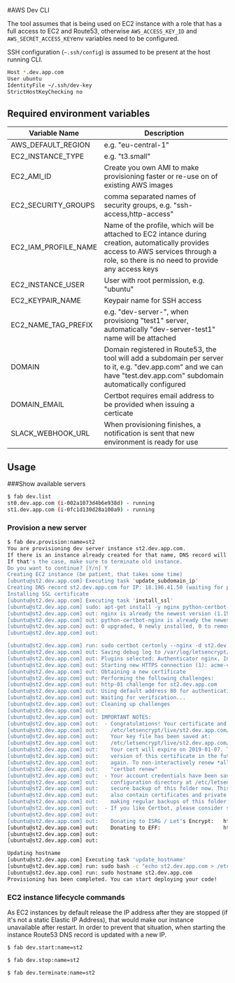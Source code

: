 #AWS Dev CLI

The tool assumes that is being used on EC2 instance with a role that has a full access to EC2 and Route53, otherwise `AWS_ACCESS_KEY_ID` and `AWS_SECRET_ACCESS_KEY`env variables need to be configured.

SSH configuration (`~.ssh/config`) is assumed to be present at the host running CLI.

```bash
Host *.dev.app.com
User ubuntu
IdentityFile ~/.ssh/dev-key
StrictHostKeyChecking no
```



## Required environment variables

| Variable Name        | Description                                                  |
| -------------------- | ------------------------------------------------------------ |
| AWS_DEFAULT_REGION   | e.g. "eu-central-1"                                          |
| EC2_INSTANCE_TYPE    | e.g. "t3.small"                                              |
| EC2_AMI_ID           | Create you own AMI to make provisioning faster or re-use on of existing AWS images |
| EC2_SECURITY_GROUPS  | comma separated names of security groups, e.g. "ssh-access,http-access" |
| EC2_IAM_PROFILE_NAME | Name of the profile, which will be attached to EC2 intance during creation, automatically provides access to AWS services through a role, so there is no need to provide any access keys |
| EC2_INSTANCE_USER    | User with root permission, e.g. "ubuntu"                     |
| EC2_KEYPAIR_NAME     | Keypair name for SSH access                                  |
| EC2_NAME_TAG_PREFIX  | e.g. "dev-server-", when provisiong "test1" server, automatically "dev-server-test1" name will be attached |
| DOMAIN               | Domain registered in Route53, the tool will add a subdomain per server to it, e.g. "dev.app.com" and we can have "test.dev.app.com" subdomain automatically configured |
| DOMAIN_EMAIL         | Certbot requires email address to be provided when issuing a certicate |
| SLACK_WEBHOOK_URL    | When provisioning finishes, a notification is sent that new environment is ready for use |

## Usage

###Show available servers

```bash
$ fab dev.list
st0.dev.app.com (i-002a1073d4b6e938d) - running
st1.dev.app.com (i-0fc1d130d28a100a9) - running
```


### Provision a new server

```bash
$ fab dev.provision:name=st2
You are provisioning dev server instance st2.dev.app.com.
If there is an instance already created for that name, DNS record will be replaced, but the old instance will continue running.
If that's the case, make sure to terminate old instance.
Do you want to continue? [Y/n] Y
Creating EC2 instance (be patient, that takes some time)
[ubuntu@st2.dev.app.com] Executing task 'update_subdomain_ip'
Creating DNS record st2.dev.app.com for IP: 18.196.41.50 (waiting for propagation)
Installing SSL certificate
[ubuntu@st2.dev.app.com] Executing task 'install_ssl'
[ubuntu@st2.dev.app.com] sudo: apt-get install -y nginx python-certbot-nginx
[ubuntu@st2.dev.app.com] out: nginx is already the newest version (1.15.4-1~xenial).
[ubuntu@st2.dev.app.com] out: python-certbot-nginx is already the newest version (0.25.0-2+ubuntu16.04.1+certbot+1).
[ubuntu@st2.dev.app.com] out: 0 upgraded, 0 newly installed, 0 to remove and 254 not upgraded.
[ubuntu@st2.dev.app.com] out:

[ubuntu@st2.dev.app.com] run: sudo certbot certonly --nginx -d st2.dev.app.com --renew-by-default --email admin@app.com --agree-tos -n
[ubuntu@st2.dev.app.com] out: Saving debug log to /var/log/letsencrypt/letsencrypt.log
[ubuntu@st2.dev.app.com] out: Plugins selected: Authenticator nginx, Installer nginx
[ubuntu@st2.dev.app.com] out: Starting new HTTPS connection (1): acme-v02.api.letsencrypt.org
[ubuntu@st2.dev.app.com] out: Obtaining a new certificate
[ubuntu@st2.dev.app.com] out: Performing the following challenges:
[ubuntu@st2.dev.app.com] out: http-01 challenge for st2.dev.app.com
[ubuntu@st2.dev.app.com] out: Using default address 80 for authentication.
[ubuntu@st2.dev.app.com] out: Waiting for verification...
[ubuntu@st2.dev.app.com] out: Cleaning up challenges
[ubuntu@st2.dev.app.com] out:
[ubuntu@st2.dev.app.com] out: IMPORTANT NOTES:
[ubuntu@st2.dev.app.com] out:  - Congratulations! Your certificate and chain have been saved at:
[ubuntu@st2.dev.app.com] out:    /etc/letsencrypt/live/st2.dev.app.com/fullchain.pem
[ubuntu@st2.dev.app.com] out:    Your key file has been saved at:
[ubuntu@st2.dev.app.com] out:    /etc/letsencrypt/live/st2.dev.app.com/privkey.pem
[ubuntu@st2.dev.app.com] out:    Your cert will expire on 2019-01-07. To obtain a new or tweaked
[ubuntu@st2.dev.app.com] out:    version of this certificate in the future, simply run certbot
[ubuntu@st2.dev.app.com] out:    again. To non-interactively renew *all* of your certificates, run
[ubuntu@st2.dev.app.com] out:    "certbot renew"
[ubuntu@st2.dev.app.com] out:  - Your account credentials have been saved in your Certbot
[ubuntu@st2.dev.app.com] out:    configuration directory at /etc/letsencrypt. You should make a
[ubuntu@st2.dev.app.com] out:    secure backup of this folder now. This configuration directory will
[ubuntu@st2.dev.app.com] out:    also contain certificates and private keys obtained by Certbot so
[ubuntu@st2.dev.app.com] out:    making regular backups of this folder is ideal.
[ubuntu@st2.dev.app.com] out:  - If you like Certbot, please consider supporting our work by:
[ubuntu@st2.dev.app.com] out:
[ubuntu@st2.dev.app.com] out:    Donating to ISRG / Let's Encrypt:   https://letsencrypt.org/donate
[ubuntu@st2.dev.app.com] out:    Donating to EFF:                    https://eff.org/donate-le
[ubuntu@st2.dev.app.com] out:
[ubuntu@st2.dev.app.com] out:

Updating hostname
[ubuntu@st2.dev.app.com] Executing task 'update_hostname'
[ubuntu@st2.dev.app.com] run: sudo bash -c "echo st2.dev.app.com > /etc/hostname"
[ubuntu@st2.dev.app.com] run: sudo hostname st2.dev.app.com
Provisioning has been completed. You can start deploying your code!
```

### EC2 instance lifecycle commands

As EC2 instances by default release the IP address after they are stopped (if it's not a static Elastic IP Address),
that would make our instance unavailable after restart. In order to prevent that situation, when starting the instance
Route53 DNS record is updated with a new IP.

```bash
$ fab dev.start:name=st2
```


```bash
$ fab dev.stop:name=st2
```

```bash
$ fab dev.terminate:name=st2
```
